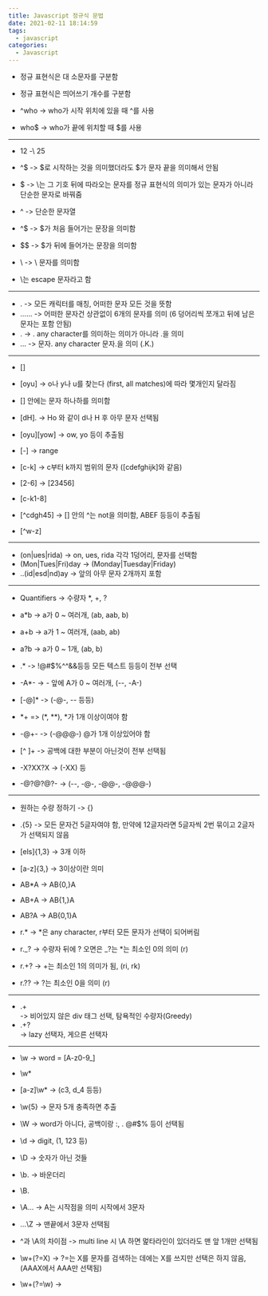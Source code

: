 ```yaml
---
title: Javascript 정규식 문법
date: 2021-02-11 18:14:59
tags:
  - javascript
categories:
  - Javascript
---
```


- 정규 표현식은 대 소문자를 구분함
- 정규 표현식은 띄어쓰기 개수를 구분함

- ^who -> who가 시작 위치에 있을 때 ^를 사용
- who$ -> who가 끝에 위치할 때 $를 사용

---

- $12$ \-\ $25$
- ^$ -> $로 시작하는 것을 의미했더라도 $가 문자 끝을 의미해서 안됨
- \$ -> \는 그 기호 뒤에 따라오는 문자를 정규 표현식의 의미가 있는 문자가 아니라 단순한 문자로 바꿔줌
- \^ -> 단순한 문자열
- ^\$ -> $가 처음 들어가는 문장을 의미함
- \$$ -> $가 뒤에 들어가는 문장을 의미함
- \\ -> \ 문자를 의미함

- \는 escape 문자라고 함

---

- . -> 모든 캐릭터를 매칭, 어떠한 문자 모든 것을 뜻함
- ...... -> 어떠한 문자건 상관없이 6개의 문자를 의미 (6 덩어리씩 쪼개고 뒤에 남은 문자는 포함 안됨)
- \. -> . any character를 의미하는 의미가 아니라 .을 의미
- \..\. -> 문자. any character 문자.을 의미 (.K.)

---

- []

- [oyu] -> o나 y나 u를 찾는다 (first, all matches)에 따라 몇개인지 달라짐
- [] 안에는 문자 하나하를 의미함
- [dH]. -> Ho 와 같이 d나 H 후 아무 문자 선택됨
- [oyu][yow] -> ow, yo 등이 추출됨

- [-] -> range

- [c-k] -> c부터 k까지 범위의 문자 ([cdefghijk]와 같음)
- [2-6] -> [23456]
- [c-k1-8]

- [^cdgh45] -> [] 안의 ^는 not을 의미함, ABEF 등등이 추출됨
- [^w-z]

---

- (on|ues|rida) -> on, ues, rida 각각 1덩어리, 문자를 선택함
- (Mon|Tues|Fri)day -> (Monday|Tuesday|Friday)
- ..(id|esd|nd)ay -> 앞의 아무 문자 2개까지 포함

---

- Quantifiers -> 수량자 \*, +, ?

- a\*b -> a가 0 ~ 여러개, (ab, aab, b)
- a+b -> a가 1 ~ 여러개, (aab, ab)
- a?b -> a가 0 ~ 1개, (ab, b)

- .\* -> !@#$%^^&&등등 모든 텍스트 등등이 전부 선택
- -A\*- -> - 앞에 A가 0 ~ 여러개, (--, -A-)
- [-@]\* -> (-@-, -- 등등)

- \*+ => (*, \*\*), *가 1개 이상이여야 함
- -@+- -> (-@@@-) @가 1개 이상있어야 함
- [^ ]+ -> 공백에 대한 부분이 아닌것이 전부 선택됨

- -X?XX?X -> (-XX) 등
- -@?@?@?- -> (--, -@-, -@@-, -@@@-)

---

- 원하는 수량 정하기 -> {}

- .{5} -> 모든 문자건 5글자여야 함, 만약에 12글자라면 5글자씩 2번 묶이고 2글자가 선택되지 않음
- [els]{1,3} -> 3개 이하
- [a-z]{3,} -> 3이상이란 의미
- AB\*A -> AB{0,}A
- AB+A -> AB{1,}A
- AB?A -> AB{0,1}A

- r.* -> *은 any character, r부터 모든 문자가 선택이 되어버림
- r._? -> 수량자 뒤에 ? 오면은 _?는 \*는 최소인 0의 의미 (r)
- r.+? -> +는 최소인 1의 의미가 됨, (ri, rk)
- r.?? -> ?는 최소인 0을 의미 (r)

---

- <div>.+</div> -> 비어있지 않은 div 태그 선택, 탐욕적인 수량자(Greedy)
- <div>.+?</div> -> lazy 선택자, 게으른 선택자

---

- \w -> word = [A-z0-9_]
- \w\*
- [a-z]\w\* -> (c3, d_4 등등)
- \w{5} -> 문자 5개 충족하면 추출

- \W -> word가 아니다, 공백이랑 :, . @#$% 등이 선택됨
- \d -> digit, (1, 123 등)
- \D -> 숫자가 아닌 것들
- \b. -> 바운더리
- \B.

- \A... -> A는 시작점을 의미 시작에서 3문자
- ...\Z -> 맨끝에서 3문자 선택됨

- ^과 \A의 차이점 -> multi line 시 \A 하면 멅타라인이 있더라도 맨 앞 1개만 선택됨

- \w+(?=X) -> ?=는 X를 문자를 검색하는 데에는 X를 쓰지만 선택은 하지 않음, (AAAX에서 AAA만 선택됨)
- \w+(?=\w) ->
